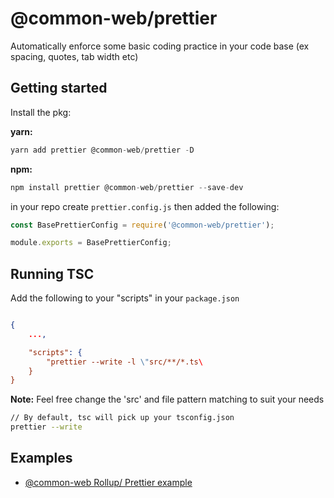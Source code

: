 # @common-web/prettier

Automatically enforce some basic coding practice in your code base (ex spacing, quotes, tab width etc)

## Getting started

Install the pkg:

**yarn:**
```js
yarn add prettier @common-web/prettier -D
```

**npm:**

```js
npm install prettier @common-web/prettier --save-dev
```

in your repo create `prettier.config.js` then added the following:


```js
const BasePrettierConfig = require('@common-web/prettier');

module.exports = BasePrettierConfig;
```

## Running TSC 

Add the following to your "scripts" in your `package.json`

```json

{
    ...,

    "scripts": {
        "prettier --write -l \"src/**/*.ts\
    }
}
```

**Note:** Feel free change the 'src' and file pattern matching to suit your needs 


```sh
// By default, tsc will pick up your tsconfig.json
prettier --write
```

## Examples

- [@common-web Rollup/ Prettier example](https://github.com/Jareechang/common-web-rollup-example)

